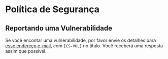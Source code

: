 # Política de Segurança

## Reportando uma Vulnerabilidade

Se você encontar uma vulnerabilidade, por favor envie os detalhes para
[esse endereço e-mail](mailto:luizfvalle@pm.me), com `[CS-VUL]` no título. Você
receberá uma resposta assim que possível.
